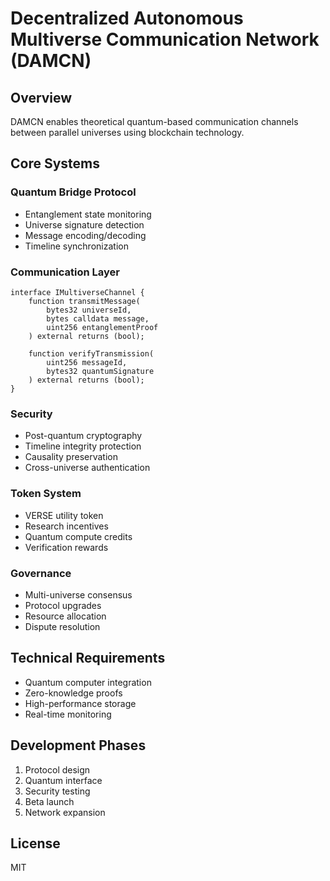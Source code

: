 # Decentralized Autonomous Multiverse Communication Network (DAMCN)

## Overview
DAMCN enables theoretical quantum-based communication channels between parallel universes using blockchain technology.

## Core Systems

### Quantum Bridge Protocol
- Entanglement state monitoring
- Universe signature detection
- Message encoding/decoding
- Timeline synchronization

### Communication Layer
```solidity
interface IMultiverseChannel {
    function transmitMessage(
        bytes32 universeId,
        bytes calldata message,
        uint256 entanglementProof
    ) external returns (bool);
    
    function verifyTransmission(
        uint256 messageId,
        bytes32 quantumSignature
    ) external returns (bool);
}
```

### Security
- Post-quantum cryptography
- Timeline integrity protection
- Causality preservation
- Cross-universe authentication

### Token System
- VERSE utility token
- Research incentives
- Quantum compute credits
- Verification rewards

### Governance
- Multi-universe consensus
- Protocol upgrades
- Resource allocation
- Dispute resolution

## Technical Requirements
- Quantum computer integration
- Zero-knowledge proofs
- High-performance storage
- Real-time monitoring

## Development Phases
1. Protocol design
2. Quantum interface
3. Security testing
4. Beta launch
5. Network expansion

## License
MIT
